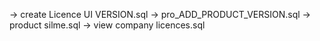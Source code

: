 -> create Licence UI VERSION.sql
-> pro_ADD_PRODUCT_VERSION.sql
-> product silme.sql
-> view company licences.sql
